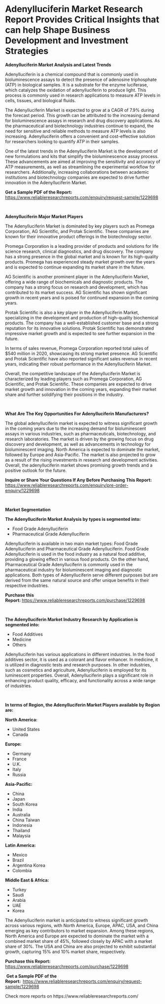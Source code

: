 <p><h1>Adenylluciferin Market Research Report Provides Critical Insights that can help Shape Business Development and Investment Strategies</h1></p><p><strong>Adenylluciferin Market Analysis and Latest Trends</strong></p>
<p><p>Adenylluciferin is a chemical compound that is commonly used in bioluminescence assays to detect the presence of adenosine triphosphate (ATP) in biological samples. It is a substrate for the enzyme luciferase, which catalyzes the oxidation of adenylluciferin to produce light. This process is commonly used in research applications to measure ATP levels in cells, tissues, and biological fluids.</p><p>The Adenylluciferin Market is expected to grow at a CAGR of 7.9% during the forecast period. This growth can be attributed to the increasing demand for bioluminescence assays in research and drug discovery applications. As the pharmaceutical and biotechnology industries continue to expand, the need for sensitive and reliable methods to measure ATP levels is also increasing. Adenylluciferin offers a convenient and cost-effective solution for researchers looking to quantify ATP in their samples.</p><p>One of the latest trends in the Adenylluciferin Market is the development of new formulations and kits that simplify the bioluminescence assay process. These advancements are aimed at improving the sensitivity and accuracy of ATP measurements, as well as streamlining the experimental workflow for researchers. Additionally, increasing collaborations between academic institutions and biotechnology companies are expected to drive further innovation in the Adenylluciferin Market.</p></p>
<p><strong>Get a Sample PDF of the Report:&nbsp;</strong> <a href="https://www.reliableresearchreports.com/enquiry/request-sample/1229698">https://www.reliableresearchreports.com/enquiry/request-sample/1229698</a></p>
<p>&nbsp;</p>
<p><strong>Adenylluciferin Major Market Players</strong></p>
<p><p>The Adenylluciferin Market is dominated by key players such as Promega Corporation, AG Scientific, and Protak Scientific. These companies are known for their innovative product offerings in the biotechnology sector.</p><p>Promega Corporation is a leading provider of products and solutions for life science research, clinical diagnostics, and drug discovery. The company has a strong presence in the global market and is known for its high-quality products. Promega has experienced steady market growth over the years and is expected to continue expanding its market share in the future.</p><p>AG Scientific is another prominent player in the Adenylluciferin Market, offering a wide range of biochemicals and diagnostic products. The company has a strong focus on research and development, which has contributed to its market success. AG Scientific has shown significant growth in recent years and is poised for continued expansion in the coming years.</p><p>Protak Scientific is also a key player in the Adenylluciferin Market, specializing in the development and production of high-quality biochemical products. The company has a well-established customer base and a strong reputation for its innovative solutions. Protak Scientific has demonstrated impressive market growth and is expected to see further expansion in the future.</p><p>In terms of sales revenue, Promega Corporation reported total sales of $540 million in 2020, showcasing its strong market presence. AG Scientific and Protak Scientific have also reported significant sales revenue in recent years, indicating their robust performance in the Adenylluciferin Market.</p><p>Overall, the competitive landscape of the Adenylluciferin Market is characterized by leading players such as Promega Corporation, AG Scientific, and Protak Scientific. These companies are expected to drive market growth and innovation in the coming years, expanding their market share and further solidifying their positions in the industry.</p></p>
<p>&nbsp;</p>
<p><strong>What Are The Key Opportunities For Adenylluciferin Manufacturers?</strong></p>
<p><p>The global adenylluciferin market is expected to witness significant growth in the coming years due to the increasing demand for bioluminescent assays in various industries, such as pharmaceuticals, biotechnology, and research laboratories. The market is driven by the growing focus on drug discovery and development, as well as advancements in technology for bioluminescent imaging. North America is expected to dominate the market, followed by Europe and Asia-Pacific. The market is also projected to grow as a result of the rising investments in research and development activities. Overall, the adenylluciferin market shows promising growth trends and a positive outlook for the future.</p></p>
<p><strong>Inquire or Share Your Questions If Any Before Purchasing This Report:</strong> <a href="https://www.reliableresearchreports.com/enquiry/pre-order-enquiry/1229698">https://www.reliableresearchreports.com/enquiry/pre-order-enquiry/1229698</a></p>
<p>&nbsp;</p>
<p><strong>Market Segmentation</strong></p>
<p><strong>The Adenylluciferin Market Analysis by types is segmented into:</strong></p>
<p><ul><li>Food Grade Adenylluciferin</li><li>Pharmaceutical Grade Adenylluciferin</li></ul></p>
<p><p>Adenylluciferin is available in two main market types: Food Grade Adenylluciferin and Pharmaceutical Grade Adenylluciferin. Food Grade Adenylluciferin is used in the food industry as a natural food additive, providing a glowing effect in various food products. On the other hand, Pharmaceutical Grade Adenylluciferin is commonly used in the pharmaceutical industry for bioluminescent imaging and diagnostic applications. Both types of Adenylluciferin serve different purposes but are derived from the same natural source and offer unique benefits in their respective industries.</p></p>
<p><strong>Purchase this Report:&nbsp;</strong><a href="https://www.reliableresearchreports.com/purchase/1229698">https://www.reliableresearchreports.com/purchase/1229698</a></p>
<p>&nbsp;</p>
<p><strong>The Adenylluciferin Market Industry Research by Application is segmented into:</strong></p>
<p><ul><li>Food Additives</li><li>Medicine</li><li>Others</li></ul></p>
<p><p>Adenylluciferin has various applications in different industries. In the food additives sector, it is used as a colorant and flavor enhancer. In medicine, it is utilized in diagnostic tests and research purposes. In other industries, such as cosmetics and agriculture, Adenylluciferin is employed for its luminescent properties. Overall, Adenylluciferin plays a significant role in enhancing product quality, efficacy, and functionality across a wide range of industries.</p></p>
<p>&nbsp;</p>
<p><strong>In terms of Region, the Adenylluciferin Market Players available by Region are:</strong></p>
<p>
    <p> <strong> North America: </strong>
        <ul>
            <li>United States</li>
            <li>Canada</li>
        </ul>
        </p> 
    <p> <strong> Europe: </strong>
        <ul>
            <li>Germany</li>
            <li>France</li>
            <li>U.K.</li>
            <li>Italy</li>
            <li>Russia</li>
        </ul>
        </p> 
    <p> <strong> Asia-Pacific: </strong>
        <ul>
            <li>China</li>
            <li>Japan</li>
            <li>South Korea</li>
            <li>India</li>
            <li>Australia</li>
            <li>China Taiwan</li>
            <li>Indonesia</li>
            <li>Thailand</li>
            <li>Malaysia</li>
        </ul>
        </p> 
    <p> <strong> Latin America: </strong>
        <ul>
            <li>Mexico</li>
            <li>Brazil</li>
            <li>Argentina Korea</li>
            <li>Colombia</li>
        </ul>
        </p> 
    <p> <strong> Middle East & Africa: </strong>
        <ul>
            <li>Turkey</li>
            <li>Saudi</li>
            <li>Arabia</li>
            <li>UAE</li>
            <li>Korea</li>
        </ul>
    </p>
    </p>
<p><p>The Adenylluciferin market is anticipated to witness significant growth across various regions, with North America, Europe, APAC, USA, and China emerging as key contributors to market expansion. Among these regions, North America and Europe are expected to dominate the market with a combined market share of 45%, followed closely by APAC with a market share of 30%. The USA and China are also projected to exhibit substantial growth, capturing 15% and 10% market share, respectively.</p></p>
<p><strong>Purchase this Report: </strong><a href="https://www.reliableresearchreports.com/purchase/1229698">https://www.reliableresearchreports.com/purchase/1229698</a></p>
<p>&nbsp;<strong>Get a Sample PDF of the Report:&nbsp;&nbsp;</strong><a href="https://www.reliableresearchreports.com/enquiry/request-sample/1229698">https://www.reliableresearchreports.com/enquiry/request-sample/1229698</a></p>
<p><strong></strong></p>
<p>Check more reports on https://www.reliableresearchreports.com/</p>